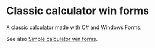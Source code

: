 # Classic calculator win forms

A classic calculator made with C# and Windows Forms.

See also [Simple calculator win forms](https://github.com/jaroshevskii/simple-calculator-win-forms).
